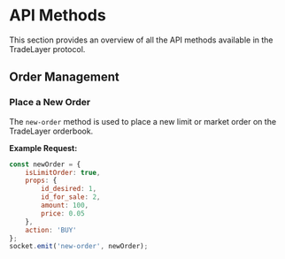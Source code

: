 # API Methods

This section provides an overview of all the API methods available in the TradeLayer protocol.

## Order Management

### Place a New Order

The `new-order` method is used to place a new limit or market order on the TradeLayer orderbook.

**Example Request:**

```js
const newOrder = {
    isLimitOrder: true,
    props: {
        id_desired: 1,
        id_for_sale: 2,
        amount: 100,
        price: 0.05
    },
    action: 'BUY'
};
socket.emit('new-order', newOrder);
